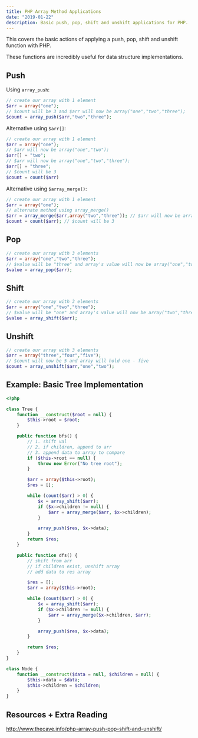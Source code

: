 ```yaml
---
title: PHP Array Method Applications
date: "2019-01-22"
description: Basic push, pop, shift and unshift applications for PHP.
---
```


This covers the basic actions of applying a push, pop, shift and unshift function with PHP.

These functions are incredibly useful for data structure implementations.



## Push

Using `array_push`:

```php
// create our array with 1 element
$arr = array("one");
// $count will be 3 and $arr will now be array("one","two","three");
$count = array_push($arr,"two","three");
```

Alternative using `$arr[]`:

```php
// create our array with 1 element
$arr = array("one");
// $arr will now be array("one","two");
$arr[] = "two";
// $arr will now be array("one","two","three");
$arr[] = "three";
// $count will be 3
$count = count($arr)
```

Alternative using `$array_merge()`:

```php
// create our array with 1 element
$arr = array("one");
// alternate method using array_merge()
$arr = array_merge($arr,array("two","three")); // $arr will now be array("one","two","three");
$count = count($arr); // $count will be 3
```



## Pop

```php
// create our array with 3 elements
$arr = array("one","two","three");
// $value will be "three" and array's value will now be array("one","two");
$value = array_pop($arr);
```



## Shift

```php
// create our array with 3 elements
$arr = array("one","two","three");
// $value will be "one" and array's value will now be array("two","three");
$value = array_shift($arr);
```



## Unshift

```php
// create our array with 3 elements
$arr = array("three","four","five");
// $count will now be 5 and array will hold one - five
$count = array_unshift($arr,"one","two");
```



## Example: Basic Tree Implementation

```php
<?php

class Tree {
    function __construct($root = null) {
        $this->root = $root;
    }

    public function bfs() {
        // 1. shift val
        // 2. if children, append to arr
        // 3. append data to array to compare
        if ($this->root == null) {
            throw new Error("No tree root");
        }

        $arr = array($this->root);
        $res = [];

        while (count($arr) > 0) {
            $x = array_shift($arr);
            if ($x->children != null) {
                $arr = array_merge($arr, $x->children);
            }

            array_push($res, $x->data);
        }
        return $res;
    }

    public function dfs() {
        // shift from arr
        // if children exist, unshift array
        // add data to res array

        $res = [];
        $arr = array($this->root);

        while (count($arr) > 0) {
            $x = array_shift($arr);
            if ($x->children != null) {
                $arr = array_merge($x->children, $arr);
            }

            array_push($res, $x->data);
        }

        return $res;
    }
}

class Node {
    function __construct($data = null, $children = null) {
        $this->data = $data;
        $this->children = $children;
    }
}
```



## Resources + Extra Reading

http://www.thecave.info/php-array-push-pop-shift-and-unshift/
